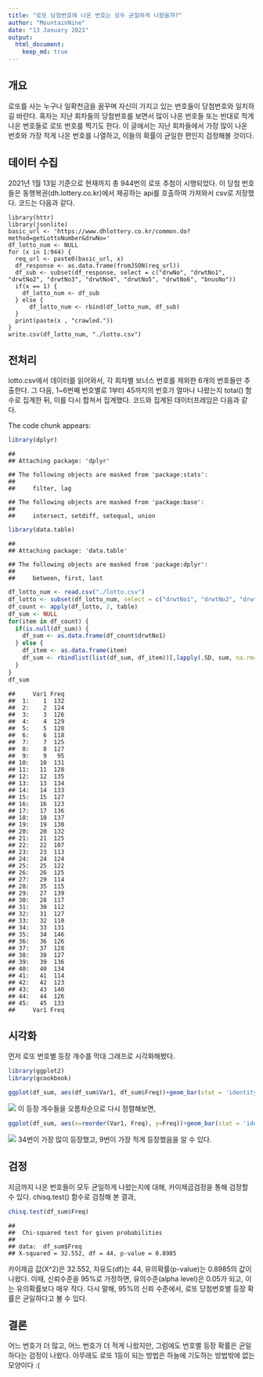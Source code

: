 ```yaml
---
title: "로또 당첨번호에 나온 번호는 모두 균일하게 나왔을까?"
author: "MountainNine"
date: "13 January 2021"
output:
  html_document:
    keep_md: true
---
```


## 개요

로또를 사는 누구나 일확천금을 꿈꾸며 자신이 가지고 있는 번호들이 당첨번호와 일치하길 바란다. 혹자는 지난 회차들의 당첨번호를 보면서 많이 나온 번호들 또는 반대로 적게 나온 번호들로 로또 번호를 찍기도 한다. 이 글에서는 지난 회차들에서 가장 많이 나온 번호와 가장 적게 나온 번호를 나열하고, 이들의 확률이 균일한 편인지 검정해볼 것이다.

## 데이터 수집

2021년 1월 13일 기준으로 현재까지 총 944번의 로또 추첨이 시행되었다. 이 당첨 번호들은 동행복권(dh.lottery.co.kr)에서 제공하는 api를 호출하여 가져와서 csv로 저장했다. 코드는 다음과 같다.
```
library(httr)
library(jsonlite)
basic_url <- 'https://www.dhlottery.co.kr/common.do?method=getLottoNumber&drwNo='
df_lotto_num <- NULL
for (x in 1:944) {
  req_url <- paste0(basic_url, x)
  df_response <- as.data.frame(fromJSON(req_url))
  df_sub <- subset(df_response, select = c("drwNo", "drwtNo1", "drwtNo2", "drwtNo3", "drwtNo4", "drwtNo5", "drwtNo6", "bnusNo"))
  if(x == 1) {
    df_lotto_num <- df_sub
  } else {
      df_lotto_num <- rbind(df_lotto_num, df_sub)
  }
  print(paste(x , "crawled."))
}
write.csv(df_lotto_num, "./lotto.csv")
```

## 전처리

lotto.csv에서 데이터를 읽어와서, 각 회차별 보너스 번호를 제외한 6개의 번호들만 추출한다. 그 다음, 1~6번째 번호별로 1부터 45까지의 번호가 얼마나 나왔는지 total() 함수로 집계한 뒤, 이를 다시 합쳐서 집계했다. 코드와 집계된 데이터프레임은 다음과 같다.


The code chunk appears:

```r
library(dplyr)
```

```
## 
## Attaching package: 'dplyr'
```

```
## The following objects are masked from 'package:stats':
## 
##     filter, lag
```

```
## The following objects are masked from 'package:base':
## 
##     intersect, setdiff, setequal, union
```

```r
library(data.table)
```

```
## 
## Attaching package: 'data.table'
```

```
## The following objects are masked from 'package:dplyr':
## 
##     between, first, last
```

```r
df_lotto_num <- read.csv("./lotto.csv")
df_lotto <- subset(df_lotto_num, select = c("drwtNo1", "drwtNo2", "drwtNo3", "drwtNo4", "drwtNo5", "drwtNo6")) #보너스 번호는 제외
df_count <- apply(df_lotto, 2, table)
df_sum <- NULL
for(item in df_count) {
  if(is.null(df_sum)) {
    df_sum <- as.data.frame(df_count$drwtNo1)
  } else {
    df_item <- as.data.frame(item)
    df_sum <- rbindlist(list(df_sum, df_item))[,lapply(.SD, sum, na.rm=TRUE), by = Var1]
  }
}
df_sum
```

```
##     Var1 Freq
##  1:    1  132
##  2:    2  124
##  3:    3  126
##  4:    4  129
##  5:    5  128
##  6:    6  118
##  7:    7  125
##  8:    8  127
##  9:    9   95
## 10:   10  131
## 11:   11  128
## 12:   12  135
## 13:   13  134
## 14:   14  133
## 15:   15  127
## 16:   16  123
## 17:   17  136
## 18:   18  137
## 19:   19  130
## 20:   20  132
## 21:   21  125
## 22:   22  107
## 23:   23  113
## 24:   24  124
## 25:   25  122
## 26:   26  125
## 27:   29  114
## 28:   35  115
## 29:   27  139
## 30:   28  117
## 31:   30  112
## 32:   31  127
## 33:   32  110
## 34:   33  131
## 35:   34  146
## 36:   36  126
## 37:   37  128
## 38:   38  127
## 39:   39  136
## 40:   40  134
## 41:   41  114
## 42:   42  123
## 43:   43  140
## 44:   44  126
## 45:   45  133
##     Var1 Freq
```
## 시각화

먼저 로또 번호별 등장 개수를 막대 그래프로 시각화해봤다.


```r
library(ggplot2)
library(gcookbook)

ggplot(df_sum, aes(df_sum$Var1, df_sum$Freq))+geom_bar(stat = 'identity')
```

![](C:\Users\mt_9\DOCUME~1\RPROJE~1\lotto\LOTTO-~1/figure-html/unnamed-chunk-2-1.png)<!-- -->
이 등장 개수들을 오름차순으로 다시 정렬해보면,


```r
ggplot(df_sum, aes(x=reorder(Var1, Freq), y=Freq))+geom_bar(stat = 'identity')
```

![](C:\Users\mt_9\DOCUME~1\RPROJE~1\lotto\LOTTO-~1/figure-html/unnamed-chunk-3-1.png)<!-- -->
34번이 가장 많이 등장했고, 9번이 가장 적게 등장했음을 알 수 있다.

## 검정

지금까지 나온 번호들이 모두 균일하게 나왔는지에 대해, 카이제곱검정을 통해 검정할 수 있다. chisq.test() 함수로 검정해 본 결과,


```r
chisq.test(df_sum$Freq)
```

```
## 
## 	Chi-squared test for given probabilities
## 
## data:  df_sum$Freq
## X-squared = 32.552, df = 44, p-value = 0.8985
```
카이제곱 값(X^2)은 32.552, 자유도(df)는 44, 유의확률(p-value)는 0.8985의 값이 나왔다. 이때, 신뢰수준을 95%로 가정하면, 유의수준(alpha level)은 0.05가 되고, 이는 유의확률보다 매우 작다. 다시 말해, 95%의 신뢰 수준에서, 로또 당첨번호별 등장 확률은 균일하다고 볼 수 있다.

## 결론

어느 번호가 더 많고, 어느 번호가 더 적게 나왔지만, 그럼에도 번호별 등장 확률은 균일하다는 검정이 나왔다. 아무래도 로또 1등이 되는 방법은 하늘에 기도하는 방법밖에 없는 모양이다 :(
